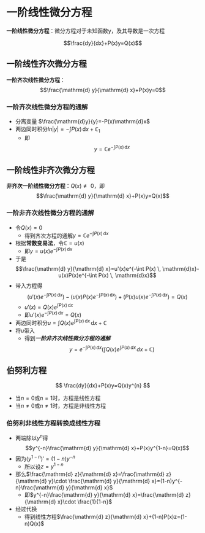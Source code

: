 # 一阶线性微分方程

**一阶线性微分方程**：微分方程对于未知函数y，及其导数是一次方程

$$\frac{dy}{dx}+P(x)y=Q(x)$$

## 一阶线性齐次微分方程

**一阶齐次线性微分方程**：$$\frac{\mathrm{d} y}{\mathrm{d} x}+P(x)y=0$$

### 一阶齐次线性微分方程的通解

- 分离变量 $\frac{\mathrm{d}y}{y}=-P(x)\mathrm{d}x$
- 两边同时积分$ln|y|=-\int P(x) \, \mathrm{d}x+\mathbb{C}_{1}$
	- 即$$y=\mathbb{C}e^{-\int P(x) \, \mathrm{d}x}$$

## 一阶线性非齐次微分方程

**非齐次一阶线性微分方程**：$Q(x)\not\equiv 0$，即 $$\frac{\mathrm{d} y}{\mathrm{d} x}+P(x)y=Q(x)$$

### 一阶非齐次线性微分方程的通解

- 令$Q(x)=0$
	- 得到齐次方程的通解$y=\mathbb{C}e^{-\int P(x) \, \mathrm{d}x}$
- 根据**常数变易法**，令$\mathbb{C}=u(x)$
	- 即$y=u(x)e^{-\int P(x) \, \mathrm{d}x}$
- 于是$$\frac{\mathrm{d} y}{\mathrm{d} x}=u'(x)e^{-\int P(x) \, \mathrm{d}x}-u(x)P(x)e^{-\int P(x) \, \mathrm{d}x}$$
- 带入方程得 $$\left( u'(x)e^{-\int P(x) \, \mathrm{d}x} \right)-\left( u(x)P(x)e^{-\int P(x) \, \mathrm{d}x} \right)+\left( P(x)u(x)e^{-\int P(x) \, \mathrm{d}x} \right)=Q(x)$$
	- $u'(x)=Q(x)e^{\int P(x) \, \mathrm{d}x}$
	- 即$u'(x)e^{-\int P(x) \, \mathrm{d}x}=Q(x)$
- 两边同时积分$u=\int Q(x)e^{\int P(x) \, \mathrm{d}x} \, \mathrm{d}x+\mathbb{C}$
- 将$u$带入
	- 得到***一阶非齐次线性微分方程的通解***$$y = e^{-\int P(x) \, dx }(\int Q(x)e^{\int P(x) \, dx } \, dx +\mathbb{C} )$$


## 伯努利方程

$$
\frac{dy}{dx}+P(x)y=Q(x)y^{n}
$$

- 当$n=0$或$n=1$时，方程是线性方程
- 当$n\neq0$或$n\neq1$时，方程是非线性方程

### 伯努利非线性方程转换成线性方程

- 两端除以$y^{n}$得 $$y^{-n}\frac{\mathrm{d} y}{\mathrm{d} x}+P(x)y^{1-n}=Q(x)$$
- 因为$(y^{1-n})'=(1-n)y^{-n}$
	- 所以设$z=y^{1-n}$
- 那么$\frac{\mathrm{d} z}{\mathrm{d} x}=\frac{\mathrm{d} z}{\mathrm{d} y}\cdot \frac{\mathrm{d} y}{\mathrm{d} x}=(1-n)y^{-n}\frac{\mathrm{d} y}{\mathrm{d} x}$
	- 即$y^{-n}\frac{\mathrm{d} y}{\mathrm{d} x}=\frac{\mathrm{d} z}{\mathrm{d} x}\cdot \frac{1}{1-n}$
- 经过代换
	- 得到线性方程$\frac{\mathrm{d} z}{\mathrm{d} x}+(1-n)P(x)z=(1-n)Q(x)$
